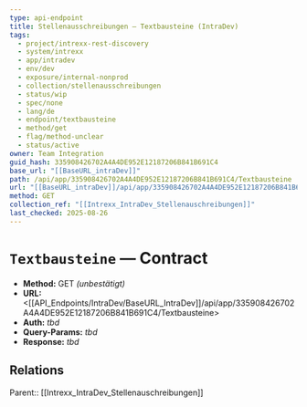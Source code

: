 ```yaml
---
type: api-endpoint
title: Stellenausschreibungen — Textbausteine (IntraDev)
tags:
  - project/intrexx-rest-discovery
  - system/intrexx
  - app/intradev
  - env/dev
  - exposure/internal-nonprod
  - collection/stellenausschreibungen
  - status/wip
  - spec/none
  - lang/de
  - endpoint/textbausteine
  - method/get
  - flag/method-unclear
  - status/active
owner: Team Integration
guid_hash: 335908426702A4A4DE952E12187206B841B691C4
base_url: "[[BaseURL_intraDev]]"
path: /api/app/335908426702A4A4DE952E12187206B841B691C4/Textbausteine
url: "[[BaseURL_intraDev]]/api/app/335908426702A4A4DE952E12187206B841B691C4/Textbausteine"
method: GET
collection_ref: "[[Intrexx_IntraDev_Stellenauschreibungen]]"
last_checked: 2025-08-26
---
```


# `Textbausteine` — Contract
- **Method:** GET *(unbestätigt)*  
- **URL:** <[[API_Endpoints/IntraDev/BaseURL_IntraDev]]/api/app/335908426702A4A4DE952E12187206B841B691C4/Textbausteine>  
- **Auth:** _tbd_  
- **Query-Params:** _tbd_  
- **Response:** _tbd_

## Relations
Parent:: [[Intrexx_IntraDev_Stellenauschreibungen]]
